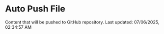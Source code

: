 # Auto Push File

Content that will be pushed to GitHub repository.
Last updated: 07/06/2025, 02:34:57 AM